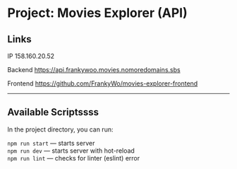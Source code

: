 # Project: Movies Explorer (API)

## **Links**

IP 158.160.20.52

Backend <https://api.frankywoo.movies.nomoredomains.sbs>

Frontend <https://github.com/FrankyWo/movies-explorer-frontend>

---


## Available Scriptssss

In the project directory, you can run:

`npm run start` — starts server\
`npm run dev` — starts server with hot-reload\
`npm run lint` —  checks for linter (eslint) error
